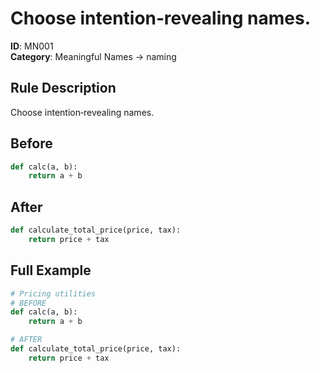 # Choose intention‑revealing names.

**ID**: MN001  
**Category**: Meaningful Names → naming

## Rule Description
Choose intention‑revealing names.

## Before
```python
def calc(a, b):
    return a + b
```

## After  
```python
def calculate_total_price(price, tax):
    return price + tax
```

## Full Example
```python
# Pricing utilities
# BEFORE
def calc(a, b):
    return a + b

# AFTER
def calculate_total_price(price, tax):
    return price + tax
```
